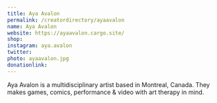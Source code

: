 ```yaml
---
title: Aya Avalon
permalink: /creatordirectory/ayaavalon
name: Aya Avalon
website: https://ayaavalon.cargo.site/
shop:
instagram: aya.avalon
twitter:
photo: ayaavalon.jpg
donationlink:
---
```

Aya Avalon is a multidisciplinary artist based in Montreal, Canada. They makes games, comics, performance & video with art therapy in mind. 